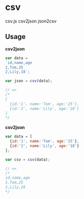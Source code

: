 # csv
csv.js csv2json json2csv


## Usage

**csv2json**
```javascript
var data = 
`id,name,age
1,Tom,25
2,Lily,18`;

var json = csv(data);

// =>
/*
[
  {id:'1', name:'Tom', age:'25'},
  {id:'2', name:'Lily', age:'18'}
]
*/
```

**csv2json**
```javascript
var data = [
  {id:'1', name:'Tom', age:'25'},
  {id:'2', name:'Lily', age:'18'}
];

var csv = csv(data);

// =>
/*
id,name,age
1,Tom,25
2,Lily,18
*/
```
